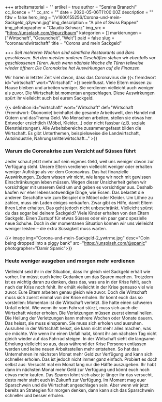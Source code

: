 +++
arbeitsmaterial = ""
artikel = true
author = "Seraina Branschi"
cc_licence = ""
cc_src = ""
date = 2020-05-06T11:00:00Z
description = ""
fdw = false
hero_img = "/v1600155256/Corona-und-mein-Sackgeld_q3ywnn.jpg"
img_description = "A pile of Swiss Rappen"
img_photographer = "Claudio Schwarz"
img_src = "https://unsplash.com/@purzlbaum"
kategorien = []
markierungen = ["Wirtschaft", "Gesundheit", "Welt"]
paid = false
slug = "coronaundwirtschaft"
title = "Corona und mein Sackgeld"

+++
_Seit mehreren Wochen sind sämtliche Restaurants und Bars geschlossen. Bei den meisten anderen Geschäften stehen wir ebenfalls vor geschlossenen Türen. Auch wenn nächste Woche die Türen teilweise wieder öffnen: Die Coronakrise hat Auswirkungen auf die Finanzen._

Wir hören in letzter Zeit viel davon, dass das Coronavirus die {{< fremdwort id="wirtschaft" wort="Wirtschaft" >}} beeinflusst. Viele Eltern müssen zu Hause bleiben und arbeiten weniger. Sie verdienen vielleicht auch weniger als zuvor. Die Wirtschaft ist momentan angeschlagen. Diese Auswirkungen spürt ihr vielleicht auch bei eurem Sackgeld.

{{< definition id="wirtschaft" wort="Wirtschaft" def="Wirtschaft (Fremdwort: Ökonomie) beinhaltet die gesamte Arbeitswelt, den Handel mit Gütern und dasThema Geld. Wo Menschen arbeiten, stellen sie etwas her. Entweder ersichtlich (Möbel, Kleider...) oder nicht fassbar (z.B. soziale Dienstleistungen). Alle Arbeitsbereiche zusammengefasst bilden die Wirtschaft. Es gibt Unterthemen, beispielsweise die Landwirtschaft, Autoindustrie, Nahrungsmittelwirtschaft..." >}}

### Warum die Coronakrise zum Verzicht auf Süsses führt

Jeder schaut jetzt mehr auf sein eigenes Geld, weil uns weniger davon zur Verfügung steht. Unsere Eltern verdienen vielleicht weniger oder erhalten weniger Aufträge als vor dem Coronavirus. Das hat finanzielle Auswirkungen. Zudem wissen wir nicht, wie lange wir noch mit gewissen Einschränkungen leben müssen. Wegen dieser Unsicherheit gehen wir vorsichtiger mit unserem Geld um und geben es vorsichtiger aus. Deshalb kaufen wir eher lebensnotwendige Dinge, wie Essen. Das belastet die anderen Geschäfte wie zum Beispiel die Möbel oder Kleider. Um Löhne zu zahlen, muss ein Laden einiges verkaufen. Zwar gibt es Hilfe, damit Eltern ihren Lohn erhalten. Das geht jedoch nicht unbeschränkt. Vielleicht spürst du das sogar bei deinem Sackgeld? Viele Kinder erhalten von den Eltern Sackgeld. Einen Zustupf für etwas Süsses oder ein paar ganz spezielle neue Schuhe. Doch in der momentanen Situation können wir uns vielleicht weniger leisten – die extra Süssigkeit muss warten.

{{< image img="Corona-und-mein-Sackgeld-2_ywtrme.jpg" desc="Coin being dropped into a piggy bank" src="https://unsplash.com/@spanic" photographer="Damir Spanic">}}

### Heute weniger ausgeben und morgen mehr verdienen

Vielleicht seid ihr in der Situation, dass ihr gleich viel Sackgeld erhält wie vorher. Ihr müsst euch keine Gedanken um das Sparen machen. Trotzdem ist es wichtig daran zu denken, dass das, was uns in der Krise fehlt, auch nach der Krise noch fehlt. Ihr erhält vielleicht in der Krise genauso viel wie zuvor. Eure Eltern arbeiten genau gleich wie zuvor. Doch die Wirtschaft muss sich zuerst einmal von der Krise erholen. Ihr könnt euch das so vorstellen: Momentan ist die Wirtschaft verletzt. Sie hatte einen schweren Unfall erlebt. Wie wenn ihr vom Fahrrad stürzt, muss sich auch die Wirtschaft wieder erholen. Die Verletzungen müssen zuerst einmal heilen. Die Heilung der Verletzungen kann mehrere Wochen oder Monate dauern. Das heisst, sie muss einsparen. Sie muss sich erholen und ausruhen. Ausruhen in der Wirtschaft heisst, sie kann nicht mehr alles machen, was sie möchte. Wie wenn ihr einen Unfall habt, könnt ihr am nächsten Tag nicht gleich wieder auf das Fahrrad steigen. In der Wirtschaft sieht die langsame Erholung vielleicht so aus, dass während der Krise Personen entlassen werden und keine neuen Arbeitsstellen mehr entstehen. So hat das Unternehmen im nächsten Monat mehr Geld zur Verfügung und kann sich schneller erholen. Das ist jedoch nicht immer ganz einfach. Probiert es doch selbst aus: Versucht mal ein Monat lang nur die Hälfte auszugeben. Ihr habt dann im nächsten Monat mehr Geld zur Verfügung und könnt euch noch etwas mehr kaufen. Das Sparen lohnt sich also: je länger ihr das versucht, desto mehr steht euch in Zukunft zur Verfügung. Im Moment mag euer Sparschwein und die Wirtschaft angeschlagen sein. Aber wenn wir jetzt bereits an Strategien für morgen denken, dann kann sich das Sparschwein schneller und besser erholen.
